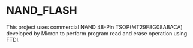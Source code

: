 # NAND_FLASH
This project uses commercial NAND 48-Pin TSOP(MT29F8G08ABACA) developed by Micron to perform program read and erase operation using FTDI.
